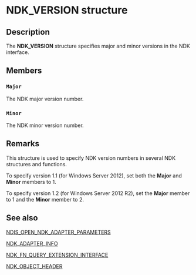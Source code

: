# NDK_VERSION structure

## Description

The **NDK_VERSION** structure specifies major and minor versions in the NDK interface.

## Members

### `Major`

The NDK major version number.

### `Minor`

The NDK minor version number.

## Remarks

This structure is used to specify NDK version numbers in several NDK structures and functions.

To specify version 1.1 (for Windows Server 2012), set both the **Major** and **Minor** members to 1.

To specify version 1.2 (for Windows Server 2012 R2), set the **Major** member to 1 and the **Minor** member to 2.

## See also

[NDIS_OPEN_NDK_ADAPTER_PARAMETERS](https://learn.microsoft.com/windows-hardware/drivers/ddi/content/ndisndk/ns-ndisndk-_ndis_open_ndk_adapter_parameters)

[NDK_ADAPTER_INFO](https://learn.microsoft.com/windows/desktop/api/ndkinfo/ns-ndkinfo-ndk_adapter_info)

[NDK_FN_QUERY_EXTENSION_INTERFACE](https://learn.microsoft.com/windows-hardware/drivers/ddi/content/ndkpi/nc-ndkpi-ndk_fn_query_extension_interface)

[NDK_OBJECT_HEADER](https://learn.microsoft.com/windows-hardware/drivers/ddi/content/ndkpi/ns-ndkpi-_ndk_object_header)